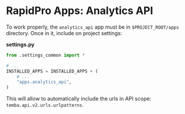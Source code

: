 # RapidPro Apps: Analytics API

To work properly, the `analytics_api` app must be in `$PROJECT_ROOT/apps` directory. Once in it, include on project
settings:

**settings.py**
```python
from .settings_common import *

# ...
INSTALLED_APPS = INSTALLED_APPS + (
    # ...
    "apps.analytics_api",
)
```

This will allow to automatically include the urls in API scope: `temba.api.v2.urls.urlpatterns`.
